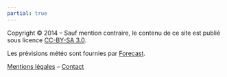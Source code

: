 ```yaml
---
partial: true
---
```


Copyright &copy; 2014 &ndash; Sauf mention contraire, le contenu de ce site est publié
sous licence [CC-BY-SA 3.0](https://creativecommons.org/licenses/by-sa/3.0/fr/).

Les prévisions météo sont fournies par [Forecast](http://forecast.io).

[Mentions légales](/mentions-legales/) &ndash; [Contact](/contact/)
